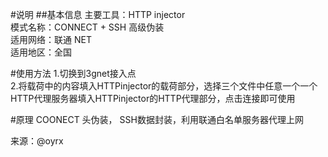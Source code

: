 #说明
##基本信息
主要工具：HTTP injector  
模式名称：CONNECT + SSH 高级伪装  
适用网络：联通 NET  
适用地区：全国  
  
#使用方法
1.切换到3gnet接入点  
2.将载荷中的内容填入HTTPinjector的载荷部分，选择三个文件中任意一个一个HTTP代理服务器填入HTTPinjector的HTTP代理部分，点击连接即可使用  

#原理
COONECT 头伪装， SSH数据封装，利用联通白名单服务器代理上网  

来源：@oyrx  